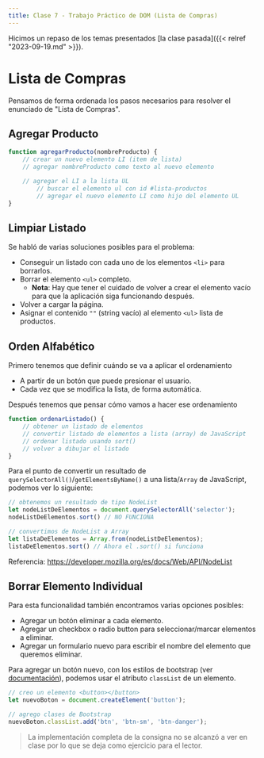 ```yaml
---
title: Clase 7 - Trabajo Práctico de DOM (Lista de Compras)
---
```


Hicimos un repaso de los temas presentados [la clase pasada]({{< relref "2023-09-19.md" >}}).

# Lista de Compras

Pensamos de forma ordenada los pasos necesarios para resolver el enunciado de "Lista de Compras".

## Agregar Producto

```js
function agregarProducto(nombreProducto) {
	// crear un nuevo elemento LI (item de lista)
	// agregar nombreProducto como texto al nuevo elemento

	// agregar el LI a la lista UL
		// buscar el elemento ul con id #lista-productos
		// agregar el nuevo elemento LI como hijo del elemento UL
}
```

## Limpiar Listado

Se habló de varias soluciones posibles para el problema:

- Conseguir un listado con cada uno de los elementos `<li>` para borrarlos.
- Borrar el elemento `<ul>` completo.
	-  **Nota**: Hay que tener el cuidado de volver a crear el elemento vacío para que la aplicación siga funcionando después.
- Volver a cargar la página.
- Asignar el contenido `""` (string vacío) al elemento `<ul>` lista de productos.

## Orden Alfabético

Primero tenemos que definir cuándo se va a aplicar el ordenamiento

- A partir de un botón que puede presionar el usuario.
- Cada vez que se modifica la lista, de forma automática.

Después tenemos que pensar cómo vamos a hacer ese ordenamiento

```js
function ordenarListado() {
	// obtener un listado de elementos
	// convertir listado de elementos a lista (array) de JavaScript
	// ordenar listado usando sort()
	// volver a dibujar el listado
}
```

Para el punto de convertir un resultado de `querySelectorAll()`/`getElementsByName()` a una lista/`Array` de JavaScript, podemos ver lo siguiente:

```js
// obtenemos un resultado de tipo NodeList
let nodeListDeElementos = document.querySelectorAll('selector');
nodeListDeElementos.sort() // NO FUNCIONA

// convertimos de NodeList a Array
let listaDeElementos = Array.from(nodeListDeElementos);
listaDeElementos.sort() // Ahora el .sort() si funciona
```

Referencia: https://developer.mozilla.org/es/docs/Web/API/NodeList

## Borrar Elemento Individual

Para esta funcionalidad también encontramos varias opciones posibles:

- Agregar un botón eliminar a cada elemento.
- Agregar un checkbox o radio button para seleccionar/marcar elementos a eliminar.
- Agregar un formulario nuevo para escribir el nombre del elemento que queremos eliminar.

Para agregar un botón nuevo, con los estilos de bootstrap (ver [documentación](https://getbootstrap.com/docs/5.3/components/buttons/#variants)), podemos usar el atributo `classList` de un elemento. 

```js
// creo un elemento <button></button>
let nuevoBoton = document.createElement('button');

// agrego clases de Bootstrap
nuevoBoton.classList.add('btn', 'btn-sm', 'btn-danger');
```

> La implementación completa de la consigna no se alcanzó a ver en clase por lo que se deja como ejercicio para el lector.